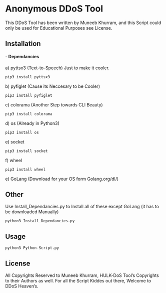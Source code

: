 # Anonymous DDoS Tool

This DDoS Tool has been written by Muneeb Khurram, and this Script could only be used for Educational Purposes see License.

## Installation

#### - Dependancies
a) pyttsx3 (Text-to-Speech) Just to make it cooler.
```
pip3 install pyttsx3
```
b) pyfiglet (Cause its Neccesary to be Cooler)
```
pip3 install pyfiglet
```
c) colorama (Another Step towards CLI Beauty)
```
pip3 install colorama
````
d) os (Already in Python3)
```
pip3 install os
```
e) socket
```
pip3 install socket
```
f) wheel
```
pip3 install wheel
```
e) GoLang (Download for your OS form Golang.org/dl/) 

## Other
Use Install_Dependancies.py to Install all of these except GoLang (it has to be downloaded Manually)
````
python3 Install_Dependancies.py
````
## Usage
````
python3 Python-Script.py
````
## License
All Copyrights Reserved to Muneeb Khurram, HULK-DoS Tool’s Copyrights to their Authors as well.
For all the Script Kiddes out there, Welcome to DDoS Heaven’s.
